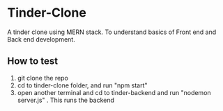 # Tinder-Clone
A tinder clone using MERN stack. To understand basics of Front end and Back end development.

## How to test
1) git clone the repo
2) cd to tinder-clone folder, and run "npm start"
3) open another terminal and cd to tinder-backend and run "nodemon server.js" . This runs the backend
